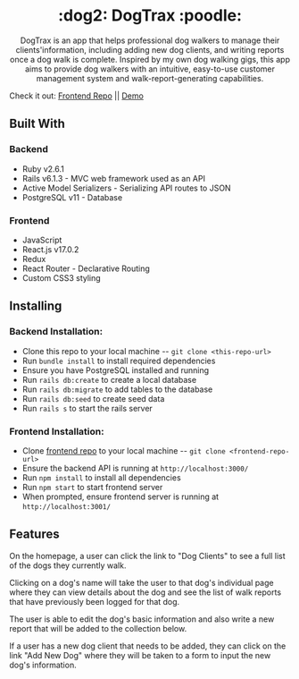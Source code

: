 <h1 align="center">:dog2:  DogTrax  :poodle:</h1>

<p align="center">DogTrax is an app that helps professional dog walkers to manage their clients'information, including adding new dog clients, and writing reports once a dog walk is complete. Inspired by my own dog walking gigs, this app aims to provide dog walkers with an intuitive, easy-to-use customer management system and walk-report-generating capabilities.</p>

Check it out:  [Frontend Repo](https://github.com/ejgann/dogtrax-frontend) ||  [Demo](https://www.youtube.com/watch?v=xfgP-6XFiCY)

## Built With

### Backend  
* Ruby v2.6.1
* Rails v6.1.3 - MVC web framework used as an API
* Active Model Serializers - Serializing API routes to JSON
* PostgreSQL v11 - Database

### Frontend  
* JavaScript
* React.js v17.0.2
* Redux
* React Router - Declarative Routing
* Custom CSS3 styling

## Installing

### Backend Installation:
* Clone this repo to your local machine -- `git clone <this-repo-url>`
* Run `bundle install` to install required dependencies
* Ensure you have PostgreSQL installed and running
* Run `rails db:create` to create a local database
* Run `rails db:migrate` to add tables to the database
* Run `rails db:seed` to create seed data
* Run `rails s` to start the rails server

### Frontend Installation:
* Clone [frontend repo](https://github.com/ejgann/dogtrax-frontend) to your local machine -- `git clone <frontend-repo-url>`
* Ensure the backend API is running at `http://localhost:3000/`
* Run `npm install` to install all dependencies
* Run `npm start` to start frontend server
* When prompted, ensure frontend server is running at `http://localhost:3001/`

## Features
On the homepage, a user can click the link to "Dog Clients" to see a full list of the dogs they currently walk.

Clicking on a dog's name will take the user to that dog's individual page where they can view details about the dog and see the list of walk reports that have previously been logged for that dog. 

The user is able to edit the dog's basic information and also write a new report that will be added to the collection below.

If a user has a new dog client that needs to be added, they can click on the link "Add New Dog" where they will be taken to a form to input the new dog's information.
